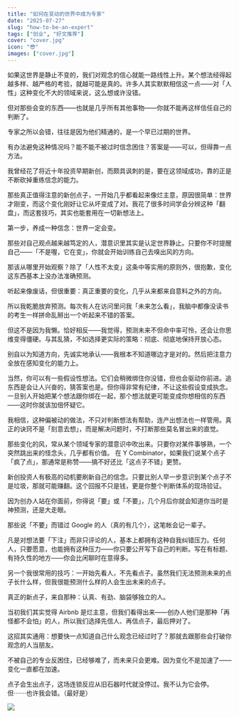 ```yaml
---
title: "如何在变动的世界中成为专家"
date: "2025-07-27"
slug: "how-to-be-an-expert"
tags: ["创业", "好文推荐"]
cover: "cover.jpg"
icon: "😎"
images: ["cover.jpg"]
---
```

如果这世界是静止不变的，我们对观念的信心就能一路线性上升。某个想法经得起越多样、越严格的考验，就越可能是真的。许多人其实默默相信这一点——对「人性」这种变化不大的领域来说，这么想或许没错。



但对那些会变的东西——也就是几乎所有其他事物——你就不能再这样信任自己的判断了。



专家之所以会错，往往是因为他们精通的，是一个早已过期的世界。



有办法避免这种情况吗？能不能不被过时信念困住？答案是——可以，但得靠一点方法。



我曾经花了将近十年投资早期新创，而颇具讽刺的是，要在这领域成功，靠的正是不断砍掉重练信念的能力。



那些真正值得注意的新创点子，一开始几乎都看起来像烂主意，原因很简单：世界才刚变，而这个变化刚好让它从坏变成了对。我花了很多时间学会分辨这种「翻盘」，而这套技巧，其实也能套用在一切新想法上。



第一步，养成一种信念：世界一定会变。



那些对自己观点越来越笃定的人，潜意识里其实是认定世界静止。只要你不时提醒自己——「不是喔，它在变」，你就会开始训练自己去嗅出风的方向。



那该从哪里开始观察？除了「人性不太变」这条中等实用的原则外，很抱歉，变化这东西基本上没办法准确预测。



听起来像废话，但很重要：真正重要的变化，几乎从来都来自意料之外的方向。



所以我乾脆放弃预测。每次有人在访问里问我「未来怎么看」，我脑中都像没读书的考生一样拼命乱掰出一个听起来不错的答案。



但这不是因为我懒。恰好相反——我觉得，预测未来不但命中率可怜，还会让你思维变得僵硬。与其乱猜，不如选择更实际的策略：彻底、彻底地保持开放心态。



别自以为知道方向，先诚实地承认——我根本不知道哪边才是对的。然后把注意力全放在感知变化的能力上。



当然，你可以有一些假设性想法。它们会稍微绑住你没错，但也会驱动你前进。追东西是会让人兴奋的，猜答案也是。但你得非常有纪律，不让这些假设变成执念。
一旦别人开始把某个想法跟你绑在一起，那个想法就更可能变成你想相信的东西——这时你就该加倍怀疑它。



我相信，这种偏被动的做法，不只对判断想法有帮助，连产出想法也一样管用。真正的诀窍不是「刻意去想」，而是解决问题时，不打断那些莫名冒出来的直觉。



那些变化的风，常从某个领域专家的潜意识中吹出来。只要你对某件事够熟，一个突然跳出来的怪念头，几乎都有价值。
在 Y Combinator，如果我们说某个点子「疯了点」，那通常是称赞——搞不好还比「这点子不错」更赞。



新创投资人有极高的动机要刷新自己的信念。只要比别人早一步意识到某个点子不是垃圾，那就可能赚翻。这个回报不只是钱，更是你整个判断体系的现场验证。



因为创办人站在你面前，你得说「要」或「不要」，几个月后你就会知道你当时是神预测，还是大走眼。



那些说「不要」而错过 Google 的人（真的有几个），这笔帐会记一辈子。



凡是对想法要「下注」而非只评论的人，基本上都拥有这种自我纠错压力。任何人，只要愿意，也能拥有这种压力——你只要公开写下自己的判断。写在有标题、有持久性的地方——你会比闲聊时在意得多。



另一个我很常用的技巧：一开始先看人，不先看点子。虽然我们无法预测未来的点子长什么样，但我很能预测什么样的人会生出未来的点子。



真正的新点子，来自那种：认真、有劲、脑袋够独立的人。



当初我们其实觉得 Airbnb 是烂主意，但我们看得出来——创办人他们是那种「再怪都不会怕」的人，所以我们选择先信人、再信点子，最后押对了。



这招其实通用：想要快一点知道自己什么观念已经过时了？那就去跟那些会打破你观念的人当朋友。



不被自己的专业反困住，已经够难了，而未来只会更难。因为变化不是加速了——变化一直都在加速。



点子会生出点子，这场连锁反应从旧石器时代就没停过。我不认为它会停。
但⋯⋯也许我会错。（最好是）




![](https://prod-files-secure.s3.us-west-2.amazonaws.com/112d0858-5090-4d34-a606-b75eb8d65fd2/46476355-9cf3-4e99-9b7a-3531bc426380/1000202064.png?X-Amz-Algorithm=AWS4-HMAC-SHA256&X-Amz-Content-Sha256=UNSIGNED-PAYLOAD&X-Amz-Credential=ASIAZI2LB466WD5BJZPU%2F20250921%2Fus-west-2%2Fs3%2Faws4_request&X-Amz-Date=20250921T130120Z&X-Amz-Expires=3600&X-Amz-Security-Token=IQoJb3JpZ2luX2VjEIr%2F%2F%2F%2F%2F%2F%2F%2F%2F%2FwEaCXVzLXdlc3QtMiJHMEUCIHv3%2Fyw17mHyzMwWOW9AsahKYGTOSUcyBIpMiE4V0tc7AiEApom%2FtYCBq9hJhU6JO8Ab%2FgwgBtn6KE5gH4Pyx1GvGlkq%2FwMIExAAGgw2Mzc0MjMxODM4MDUiDJrvgy%2BvckJ2ywQd8ircA771Om8yfOM2AvEmEdIOhtHIalWsNc3Qi%2FsAgRnnCYXUqalaNaFyJohXiiCsWDAzjSPj7G7AjzYYoXqNZEjhpY3BPmM9P8ccGcA%2BzApOwXdDhIhK%2F%2BmP2qACL%2BxboIt1e1eHXNeQF9ehhscWk3cPRLpCo4rJxsNDgthyHiMeflCNW6AaxfPYs1P%2Be9IItCb7XZ2SGVTDi04aqkNQYMttijyIXm18Uyl6lRrWGUVuqHyeAIQzY4LzXHie8ObPWaTmAHB54U7RmzYmCPzYs6fxVrxFkDjVpfkI28SadhInbOc6GSjHauTKMOTi%2B3e9DVwtkYvOW0%2FonYfYpnJ59JhpKwbQl4iImxJfQiLZoemc9irc1Zm4%2BHSCWivnwU5RhVoLnoZjeOuCw4eK2lemVtWBzWDUG9jKG77n80%2BUFHEBhcbif6NBEkJX%2FA0HLnkeRKaYXVPk2Vw%2BskC4dJyik0jTxBnta7XQgz63q%2FlCW2okLyR05fL8Km8iDdz15%2BMC3jdxiKnyjAQW%2BrOX2UAyAI233jc%2FUAWONtCsrO2yvE4gs%2BrfOC3fnrNYqmybKPtBDoO1FUADssMowsfAdIvTarWiMGCsVa5D0Us38zu8BidLkhixpVKh7SmOuWpV8kT5MMSgv8YGOqUBVmNVKNOh95d%2Fxd%2FJ94xtvnGlRGL831F14TRXG2n3F%2FYoiB10ymIb7J2Yhkju7XEUhfhOGs9exHUuggGza2ZPp5TzrSXdSIyBvRfn%2B95kIWK1hiDq192OAtViuk%2B0qgWoiTm4tLbUPlT08rDSElEL1zWnZ9M%2BgnBaVwAIphocaInKVIsLKuCXpVQrFFTigASu%2B%2BqXN0jl41ytsqjyU5EB30G%2Bomxa&X-Amz-Signature=02f6c95d7aca4cf8e63d2b36ef1e638101170756075a15cbec76c8d7f4b6c923&X-Amz-SignedHeaders=host&x-amz-checksum-mode=ENABLED&x-id=GetObject)

